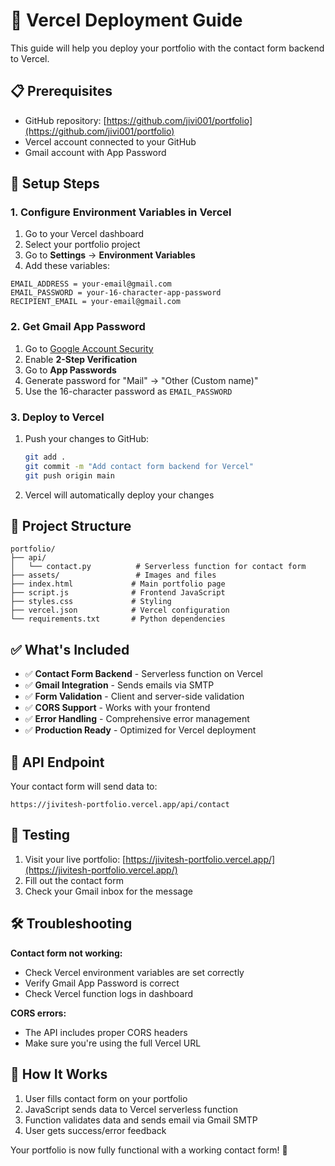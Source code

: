 # 🚀 Vercel Deployment Guide

This guide will help you deploy your portfolio with the contact form backend to Vercel.

## 📋 Prerequisites

- GitHub repository: [https://github.com/jivi001/portfolio](https://github.com/jivi001/portfolio)
- Vercel account connected to your GitHub
- Gmail account with App Password

## 🔧 Setup Steps

### 1. Configure Environment Variables in Vercel

1. Go to your Vercel dashboard
2. Select your portfolio project
3. Go to **Settings** → **Environment Variables**
4. Add these variables:

```
EMAIL_ADDRESS = your-email@gmail.com
EMAIL_PASSWORD = your-16-character-app-password
RECIPIENT_EMAIL = your-email@gmail.com
```

### 2. Get Gmail App Password

1. Go to [Google Account Security](https://myaccount.google.com/security)
2. Enable **2-Step Verification**
3. Go to **App Passwords**
4. Generate password for "Mail" → "Other (Custom name)"
5. Use the 16-character password as `EMAIL_PASSWORD`

### 3. Deploy to Vercel

1. Push your changes to GitHub:
   ```bash
   git add .
   git commit -m "Add contact form backend for Vercel"
   git push origin main
   ```

2. Vercel will automatically deploy your changes

## 📁 Project Structure

```
portfolio/
├── api/
│   └── contact.py          # Serverless function for contact form
├── assets/                 # Images and files
├── index.html             # Main portfolio page
├── script.js              # Frontend JavaScript
├── styles.css             # Styling
├── vercel.json            # Vercel configuration
└── requirements.txt       # Python dependencies
```

## ✅ What's Included

- ✅ **Contact Form Backend** - Serverless function on Vercel
- ✅ **Gmail Integration** - Sends emails via SMTP
- ✅ **Form Validation** - Client and server-side validation
- ✅ **CORS Support** - Works with your frontend
- ✅ **Error Handling** - Comprehensive error management
- ✅ **Production Ready** - Optimized for Vercel deployment

## 🔗 API Endpoint

Your contact form will send data to:
```
https://jivitesh-portfolio.vercel.app/api/contact
```

## 🧪 Testing

1. Visit your live portfolio: [https://jivitesh-portfolio.vercel.app/](https://jivitesh-portfolio.vercel.app/)
2. Fill out the contact form
3. Check your Gmail inbox for the message

## 🛠️ Troubleshooting

**Contact form not working:**
- Check Vercel environment variables are set correctly
- Verify Gmail App Password is correct
- Check Vercel function logs in dashboard

**CORS errors:**
- The API includes proper CORS headers
- Make sure you're using the full Vercel URL

## 📧 How It Works

1. User fills contact form on your portfolio
2. JavaScript sends data to Vercel serverless function
3. Function validates data and sends email via Gmail SMTP
4. User gets success/error feedback

Your portfolio is now fully functional with a working contact form! 🎉
